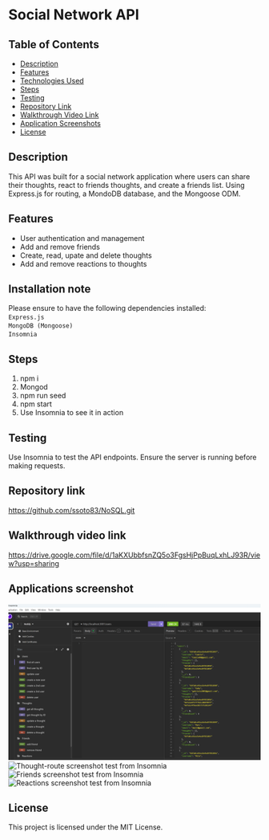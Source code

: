# Social Network API    

## Table of Contents      
  
- [Description](#description)
- [Features](#features)
- [Technologies Used](#technologies-used)
- [Steps](#steps)
- [Testing](#testing)
- [Repository Link](#repository-link)
- [Walkthrough Video Link](#walkthrough-video-link)
- [Application Screenshots](#application-screenshot)
- [License](#license)  

## Description  

This API was built for a social network application where users can share their thoughts, react to friends thoughts, and create a friends list. Using Express.js for routing, a MondoDB database, and the Mongoose ODM.

## Features  
* User authentication and management  
* Add and remove friends  
* Create, read, upate and delete thoughts  
* Add and remove reactions to thoughts    

## Installation note    

Please ensure to have the following dependencies installed:    
`Express.js`   
`MongoDB (Mongoose)`  
`Insomnia`   

## Steps 
1. npm i  
2. Mongod  
3. npm run seed  
4. npm start  
9. Use Insomnia to see it in action      

## Testing  
Use Insomnia to test the API endpoints. Ensure the server is running before making requests.

##  Repository link    

https://github.com/ssoto83/NoSQL.git  

## Walkthrough video link

https://drive.google.com/file/d/1aKXUbbfsnZQ5o3FgsHjPpBuqLxhLJ93R/view?usp=sharing  

## Applications screenshot  

![User-route screenshot test from Insomnia](./Develop/assets/users-route.png)    
![Thought-route screenshot test from Insomnia](../NoSQL/images/thoughts-route.png)  
![Friends screenshot test from Insomnia](../NoSQL/images/friend-added.png)  
![Reactions screenshot test from Insomnia](../NoSQL/images/delete-reaction.png)    

## License
This project is licensed under the MIT License.